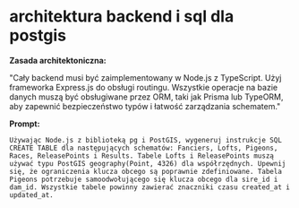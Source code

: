 # architektura backend i sql dla postgis

**Zasada architektoniczna:**

"Cały backend musi być zaimplementowany w Node.js z TypeScript. Użyj frameworka Express.js do obsługi routingu. Wszystkie operacje na bazie danych muszą być obsługiwane przez ORM, taki jak Prisma lub TypeORM, aby zapewnić bezpieczeństwo typów i łatwość zarządzania schematem."

**Prompt:**

```text
Używając Node.js z biblioteką pg i PostGIS, wygeneruj instrukcje SQL CREATE TABLE dla następujących schematów: Fanciers, Lofts, Pigeons, Races, ReleasePoints i Results. Tabele Lofts i ReleasePoints muszą używać typu PostGIS geography(Point, 4326) dla współrzędnych. Upewnij się, że ograniczenia klucza obcego są poprawnie zdefiniowane. Tabela Pigeons potrzebuje samoodwołującego się klucza obcego dla sire_id i dam_id. Wszystkie tabele powinny zawierać znaczniki czasu created_at i updated_at.
```

